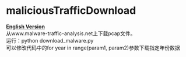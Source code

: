# maliciousTrafficDownload
[**English Version**](https://github.com/HeGaofeng/maliciousTrafficDownload/blob/master/README-English.md)  
从www.malware-traffic-analysis.net上下载pcap文件。  
运行：python download_malware.py  
可以修改代码中的for year in range(param1, param2)参数下载指定年份数据
